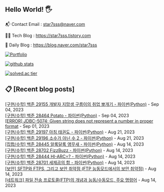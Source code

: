 ## Hello World! 🖐

📬 Contact Email : star7sss@naver.com

👨‍💻 Tech Blog : https://star7sss.tistory.com

🤪 Daily Blog : https://blog.naver.com/star7sss

[![Portfolio](https://img.shields.io/badge/Portfolio-%23000000.svg?style=for-the-badge&logo=firefox&logoColor=#FF7139)](https://fern-way-13f.notion.site/Jang-Thang-3b7b327981a2456c8ee5952eadb848b9)

[![github stats](https://github-readme-stats.vercel.app/api?username=jangThang&show_icons=true&hide_border=False)](https://star7sss.tistory.com)

[![solved.ac tier](http://mazassumnida.wtf/api/v2/generate_badge?boj=star7sss)](https://solved.ac/star7sss)

## 📋 [Recent blog posts]
[[구현/수학] 백준 29155 개발자 지망생 구름이의 취업 뽀개기 - 파이썬(Python)](https://star7sss.tistory.com/964) - Sep 04, 2023<br>
[[구현/수학] 백준 28464 Potato - 파이썬(Python)](https://star7sss.tistory.com/963) - Sep 04, 2023<br>
[[ERROR] JDBC-5074: Given string does not represent a number in proper format](https://star7sss.tistory.com/962) - Sep 01, 2023<br>
[[구현/수학] 백준 29197 아침 태권도 - 파이썬(Python)](https://star7sss.tistory.com/961) - Aug 21, 2023<br>
[[구현/수학] 백준 29196 소수가 아닌 수 2 - 파이썬(Python)](https://star7sss.tistory.com/960) - Aug 21, 2023<br>
[[집합/수학] 백준 28445 알록달록 앵무새 - 파이썬(Python)](https://star7sss.tistory.com/959) - Aug 14, 2023<br>
[[구현/수학] 백준 28702 FizzBuzz - 파이썬(Python)](https://star7sss.tistory.com/958) - Aug 14, 2023<br>
[[구현/수학] 백준 28444 HI-ARC=? - 파이썬(Python)](https://star7sss.tistory.com/957) - Aug 14, 2023<br>
[[구현/수학] 백준 28701 세제곱의 합 - 파이썬(Python)](https://star7sss.tistory.com/956) - Aug 14, 2023<br>
[[보안] SFTP와 FTPS, 그리고 보안 취약점 (FTP 능동모드에서의 보안 취약점)](https://star7sss.tistory.com/955) - Aug 14, 2023<br>
[[네트워크] 파일 전송 프로토콜(FTP)의 개념과 능동/수동모드, 주요 명령어](https://star7sss.tistory.com/954) - Aug 14, 2023<br>
